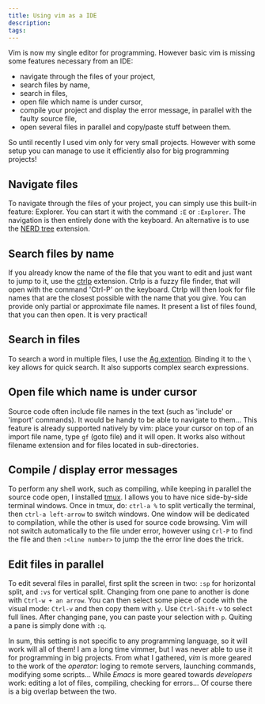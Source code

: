 ```yaml
---
title: Using vim as a IDE
description: 
tags: 
---
```


Vim is now my single editor for programming.
However basic vim is missing some features necessary from an IDE:

- navigate through the files of your project,
- search files by name,
- search in files,
- open file which name is under cursor,
- compile your project and display the error message, in parallel with the faulty source file,
- open several files in parallel and copy/paste stuff between them.

So until recently I used vim only for very small projects.
However with some setup you can manage to use it efficiently also for big programming projects!

Navigate files
--------------

To navigate through the files of your project, you can simply use this built-in feature: Explorer.
You can start it with the command `:E` or `:Explorer`.
The navigation is then entirely done with the keyboard.
An alternative is to use the [NERD tree](http://www.vim.org/scripts/script.php?script_id=1658) extension.

Search files by name
--------------------

If you already know the name of the file that you want to edit and just want to jump to it, use the [ctrlp](https://github.com/ctrlpvim/ctrlp.vim) extension.
Ctrlp is a fuzzy file finder, that will open with the command 'Ctrl-P' on the keyboard.
Ctrlp will then look for file names that are the closest possible with the name that you give.
You can provide only partial or approximate file names.
It present a list of files found, that you can then open.
It is very practical!

Search in files
---------------

To search a word in multiple files, I use the [Ag extention](https://robots.thoughtbot.com/faster-grepping-in-vim).
Binding it to the `\` key allows for quick search.
It also supports complex search expressions.

Open file which name is under cursor
------------------------------------

Source code often include file names in the text (such as 'include' or 'import' commands).
It would be handy to be able to navigate to them...
This feature is already supported natively by vim: place your cursor on top of an import file name, type `gf` (goto file) and it will open.
It works also without filename extension and for files located in sub-directories.

Compile / display error messages
--------------------------------

To perform any shell work, such as compiling, while keeping in parallel the source code open, I installed [tmux](https://tmux.github.io/).
I allows you to have nice side-by-side terminal windows.
Once in tmux, do: `ctrl-a %` to split vertically the terminal, then `ctrl-a left-arrow` to switch windows.
One window will be dedicated to compilation, while the other is used for source code browsing.
Vim will not switch automatically to the file under error, however using `Crl-P` to find the file and then `:<line number>` to jump the the error line does the trick.

Edit files in parallel
----------------------

To edit several files in parallel, first split the screen in two: `:sp` for horizontal split, and `:vs` for vertical split.
Changing from one pane to another is done with `Ctrl-w + an arrow`.
You can then select some piece of code with the visual mode: `Ctrl-v` and then copy them with `y`.
Use `Ctrl-Shift-v` to select full lines.
After changing pane, you can paste your selection with `p`.
Quiting a pane is simply done with `:q`.


In sum, this setting is not specific to any programming language, so it will work will all of them!
I am a long time vimmer, but I was never able to use it for programming in big projects.
From what I gathered, *vim* is more geared to the work of the *operator*: loging to remote servers, launching commands, modifying some scripts...
While *Emacs* is more geared towards *developers* work: editing a lot of files, compiling, checking for errors...
Of course there is a big overlap between the two.
